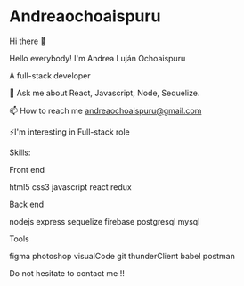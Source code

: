 # Andreaochoaispuru
Hi there 👋

Hello everybody! I'm Andrea Luján Ochoaispuru

A full-stack developer

💬 Ask me about React, Javascript, Node, Sequelize.

📫 How to reach me andreaochoaispuru@gmail.com

⚡I'm interesting in Full-stack role

Skills:

Front end  

html5 css3 javascript react redux

Back end  

nodejs express sequelize firebase postgresql mysql

Tools  

figma photoshop visualCode git thunderClient babel postman

Do not hesitate to contact me !!
